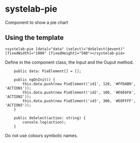 # systelab-pie

Component to show a pie chart

## Using the template

```
<systelab-pie [data]="data" (select)="doSelect($event)" [fixedWidth]="1000" [fixedHeight]="500"></systelab-pie>
```

Define in the component class, the Input and the Ouput method.

```
	public data: PieElement[] = [];

	public ngOnInit() {
		this.data.push(new PieElement('id1', 120, '#FFDAB9', 'ACTION1'));
		this.data.push(new PieElement('id2', 100, '#E6E6FA', 'ACTION2'));
		this.data.push(new PieElement('id3', 300, '#E0FFFF', 'ACTION3'));
	}
  
 	public doSelect(action: string) {
		console.log(action);
	}

```

Do not use colours symbolic names. 
